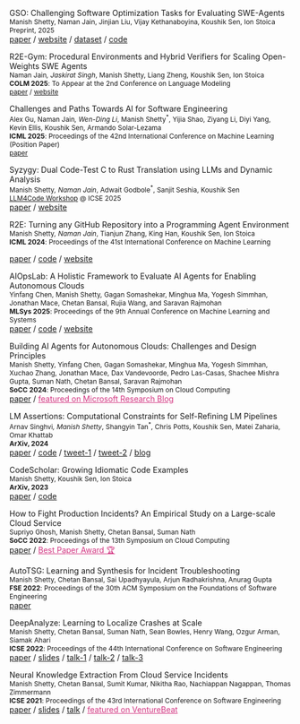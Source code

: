 <span class="pubtitle">GSO: Challenging Software Optimization Tasks for Evaluating SWE-Agents</span><br>
<span style="font-size:85%">
Manish Shetty, Naman Jain, Jinjian Liu, Vijay Kethanaboyina, Koushik Sen, Ion Stoica<br>
Preprint, 2025 </span> <br>
<a href="https://arxiv.org/abs/2505.23671">paper</a> / 
<a href="https://gso-bench.github.io/">website</a> /
<a href="https://huggingface.co/datasets/gso-bench/gso">dataset</a> /
<a href="https://github.com/gso-bench/gso">code</a>


<span class="pubtitle">R2E-Gym: Procedural Environments and Hybrid Verifiers for Scaling Open-Weights SWE Agents</span><br>
<span style="font-size:85%">
Naman Jain<sup>*</sup>, Jaskirat Singh<sup>*</sup>, Manish Shetty, Liang Zheng, Koushik Sen, Ion Stoica<br>
**COLM 2025**: To Appear at the 2nd Conference on Language Modeling<br> 
<a href="https://arxiv.org/abs/2504.07164">paper</a> / 
<a href="https://r2e-gym.github.io/">website</a>


<span class="pubtitle">Challenges and Paths Towards AI for Software Engineering</span><br>
<span style="font-size:85%">
Alex Gu, Naman Jain<sup>*</sup>, Wen-Ding Li<sup>*</sup>, Manish Shetty<sup>*</sup>, Yijia Shao, Ziyang Li, Diyi Yang, <br> 
Kevin Ellis, Koushik Sen, Armando Solar-Lezama<br>
**ICML 2025**: Proceedings of the 42nd International Conference on Machine Learning (Position Paper)<br> 
<a href="https://tinyurl.com/ai4code">paper</a>


<span class="pubtitle">Syzygy: Dual Code-Test C to Rust Translation using LLMs and Dynamic Analysis</span><br>
<span style="font-size:85%">
Manish Shetty<sup>*</sup>, Naman Jain<sup>*</sup>, Adwait Godbole<sup>*</sup>,
Sanjit Seshia, Koushik Sen<br>
[LLM4Code Workshop](https://llm4code.github.io/) @ ICSE 2025  </span> <br>
<a href="https://syzygy-project.github.io/assets/paper.pdf">paper</a> / 
<a href="https://syzygy-project.github.io/">website</a>

<span class="pubtitle">R2E: Turning any GitHub Repository into a Programming Agent Environment</span><br>
<span style="font-size:85%">
Manish Shetty<sup>*</sup>, Naman Jain<sup>*</sup>, Tianjun Zhang, King Han, Koushik Sen, Ion Stoica<br>
**ICML 2024**: Proceedings of the 41st International Conference on Machine Learning <br> 
<!-- [LLMAgents Workshop](https://llmagents.github.io/) @ ICLR 2024 </span> <br> /  -->
<a href="https://r2e.dev/pdfs/paper.pdf">paper</a> / 
<a href="https://github.com/r2e-project/r2e">code</a> /
<a href="https://r2e.dev/">website</a>

<span class="pubtitle">AIOpsLab: A Holistic Framework to Evaluate AI Agents for Enabling Autonomous Clouds</span> <br>
<span style="font-size:85%"> Yinfang Chen, Manish Shetty, Gagan Somashekar, Minghua Ma, Yogesh Simmhan, Jonathan Mace, Chetan Bansal, Rujia Wang, and Saravan Rajmohan <br>
**MLSys 2025**: Proceedings of the 9th Annual Conference on Machine Learning and Systems </span> <br>
<a href="https://www.microsoft.com/en-us/research/uploads/prod/2024/10/arxiv_AIOpsLab.pdf">paper</a> /
<a href="https://github.com/microsoft/AIOpsLab">code</a> /
<a href="https://microsoft.github.io/AIOpsLab/">website</a>


<span class="pubtitle">Building AI Agents for Autonomous Clouds: Challenges and Design Principles</span><br>
<span style="font-size:85%">
Manish Shetty, Yinfang Chen, Gagan Somashekar, Minghua Ma, Yogesh Simmhan, Xuchao Zhang, Jonathan Mace, Dax Vandevoorde, Pedro Las-Casas, Shachee Mishra Gupta, Suman Nath, Chetan Bansal, Saravan Rajmohan<br>
**SoCC 2024**: Proceedings of the 14th Symposium on Cloud Computing </span> <br>
<a href="https://arxiv.org/abs/2407.12165">paper</a> / <a href="https://www.microsoft.com/en-us/research/blog/research-focus-week-of-november-11-2024/"
  style="color: #D33682; "> featured on Microsoft Research Blog</a>
<!-- /  -->
<!-- <a href="https://github.com/r2e-project/r2e">code</a> / -->
<!-- <a href="https://r2e.dev/">website</a> -->



<span class="pubtitle">LM Assertions: Computational Constraints for Self-Refining LM Pipelines</span><br>
<span style="font-size:85%">Arnav Singhvi<sup>*</sup>, Manish Shetty<sup>*</sup>, Shangyin Tan<sup>*</sup>, Chris Potts,
  Koushik Sen, Matei Zaharia, Omar Khattab<br>
**ArXiv, 2024**</span> <br>
<a href="/pdf/preprints/lm-assert.pdf">paper</a> /
<a href="https://github.com/stanfordnlp/dspy/blob/main/dspy/primitives/assertions.py">code</a> /
<a href="https://twitter.com/lateinteraction/status/1735326551393161563">tweet-1</a> /
<a href="https://twitter.com/lateinteraction/status/1755337965751198042">tweet-2</a> /
<a href="/blog/scrivings/dspy-assertions-a-pr-reviews-pov/">blog</a>




<span class="pubtitle">CodeScholar: Growing Idiomatic Code Examples</span><br>
<span style="font-size:85%">Manish Shetty, Koushik Sen, Ion Stoica <br>
**ArXiv, 2023** </span> <br>
<a href="https://arxiv.org/abs/2312.15157">paper</a> /
<a href="https://github.com/tart-proj/codescholar">code</a>




<!-- <span class="pubtitle">Large-scale Performance Characterization of Distributed Graph Processing Frameworks</span><br>
<span style="font-size:85%">Altan Haan<sup>*</sup>, Manish Shetty<sup>*</sup><br>
technical report, 2023 </span> <br>
<a href="/pdf/preprints/graph-study.pdf">paper</a> -->
<!-- <a href="">code</a> / -->
<!-- <a href="">blog</a> -->



<span class="pubtitle">How to Fight Production Incidents? An Empirical Study on a Large-scale Cloud Service</span><br>
<span style="font-size:85%">Supriyo Ghosh, Manish Shetty, Chetan Bansal, Suman Nath <br>
  **SoCC 2022**: Proceedings of the 13th Symposium on Cloud Computing </span> <br>
<a href="https://dl.acm.org/doi/10.1145/3542929.3563482">paper</a> / <a
  href="https://twitter.com/ACMSoCC/status/1590128032886685696?s=20" style="color: #D33682; ">Best
  Paper Award 🏆</a>



<span class="pubtitle">AutoTSG: Learning and Synthesis for Incident Troubleshooting</span><br>
<span style="font-size:85%">Manish Shetty, Chetan Bansal, Sai Upadhyayula, Arjun Radhakrishna, Anurag Gupta <br>
  **FSE 2022**: Proceedings of the 30th ACM Symposium on the Foundations of Software Engineering </span> <br>
<a href="https://arxiv.org/pdf/2205.13457.pdf">paper</a>



<span class="pubtitle">DeepAnalyze: Learning to Localize Crashes at Scale</span><br>
<span style="font-size:85%">Manish Shetty, Chetan Bansal, Suman Nath, Sean Bowles, Henry Wang, Ozgur Arman, Siamak Ahari
  <br>
  **ICSE 2022**: Proceedings of the 44th International Conference on Software Engineering </span> <br>
<a href="https://arxiv.org/pdf/2109.14326.pdf">paper</a> /
<a href="/pdf/slides/DeepAnalyze_ICSE_2022.pdf">slides</a> /
<a href="https://youtu.be/UqwcSTiIP_I">talk-1</a> /
<a href="https://youtu.be/aFZni_d-Sc0">talk-2</a> /
<a href="https://youtu.be/bT5B30qAaW0">talk-3</a>




<span class="pubtitle">Neural Knowledge Extraction From Cloud Service Incidents</span><br>
<span style="font-size:85%"> Manish Shetty, Chetan Bansal, Sumit Kumar, Nikitha Rao, Nachiappan Nagappan, Thomas
  Zimmermann <br>
  **ICSE 2021**: Proceedings of the 43rd International Conference on Software Engineering </span> <br>
<a href="https://arxiv.org/abs/2007.05505">paper</a> /
<a href="pdf/slides/SoftNER_ICSE_2021.pdf">slides</a> /
<a href="https://youtu.be/nObO7Q9NlcA">talk</a> /
<a href="https://venturebeat.com/2020/07/14/microsofts-softner-ai-uses-unsupervised-learning-to-help-triage-cloud-service-outages/"
  style="color: #D33682; "> featured on VentureBeat</a>
<!-- <a href="" style="color: #D33682;">Distinguished paper award nomination </a> -->
